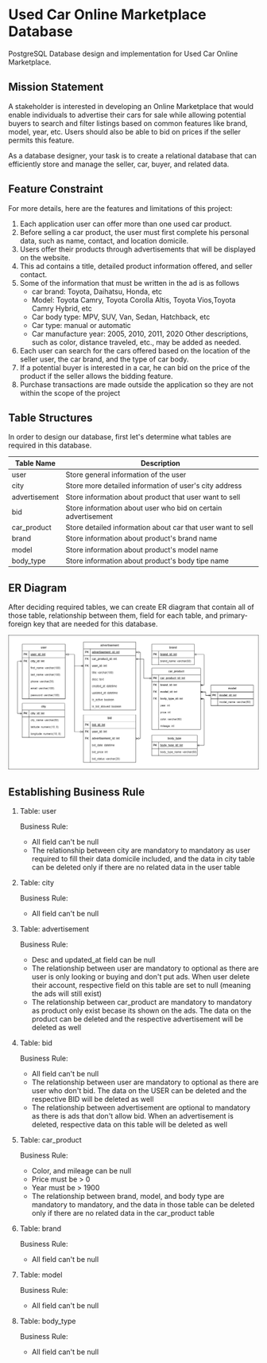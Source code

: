 # Used Car Online Marketplace Database
PostgreSQL Database design and implementation for Used Car Online Marketplace.

## Mission Statement
A stakeholder is interested in developing an Online Marketplace that would enable individuals to advertise their cars for sale while allowing potential buyers to search and filter listings based on common features like brand, model, year, etc. Users should also be able to bid on prices if the seller permits this feature. 

As a database designer, your task is to create a relational database that can efficiently store and manage the seller, car, buyer, and related data.

## Feature Constraint
For more details, here are the features and limitations of this project:
1. Each application user can offer more than one used car product.
2. Before selling a car product, the user must first complete his personal data, such as name, contact, and location domicile.
3. Users offer their products through advertisements that will be displayed on the website.
4. This ad contains a title, detailed product information offered, and seller contact.
5. Some of the information that must be written in the ad is as follows
    - car brand: Toyota, Daihatsu, Honda, etc
    - Model: Toyota Camry, Toyota Corolla Altis, Toyota Vios,Toyota Camry Hybrid, etc
    - Car body type: MPV, SUV, Van, Sedan, Hatchback, etc
    - Car type: manual or automatic
    - Car manufacture year: 2005, 2010, 2011, 2020
    Other descriptions, such as color, distance traveled, etc., may be added as needed.
6. Each user can search for the cars offered based on the location of the seller user, the car brand, and the type of car body.
7. If a potential buyer is interested in a car, he can bid on the price of the product if the seller allows the bidding feature.
8. Purchase transactions are made outside the application so they are not within the scope of the project

## Table Structures

In order to design our database, first let's determine what tables are required in this database.


| Table Name | Description | 
| --- | --- | 
| user | Store general information of the user |
| city | Store more detailed information of user's city address |
| advertisement | Store information about product that user want to sell |
| bid | Store information about user who bid on certain advertisement |
| car_product | Store detailed information about car that user want to sell |
| brand | Store information about product's brand name |
| model | Store information about product's model name |
| body_type | Store information about product's body tipe name |

## ER Diagram

After deciding required tables, we can create ER diagram that contain all of those table, relationship between them, field for each table, and primary-foreign key that are needed for this database.

![](erd/used-car-marketplace.png)

## Establishing Business Rule

1. Table: user

    Business Rule:
    - All field can't be null
    - The relationship between city are mandatory to mandatory as user required to fill their data domicile included, and the data in city table can be deleted only if there are no related data in the user table

2. Table: city

    Business Rule:
    - All field can't be null

3. Table: advertisement

    Business Rule:
    - Desc and updated_at field can be null
    - The relationship between user are mandatory to optional as there are user is only looking or buying and don't put ads.  When user delete their account, respective field on this table are set to null (meaning the ads will still exist)
    - The relationship between car_product are mandatory to mandatory as product only exist becase its shown on the ads.  The data on the product can be deleted and the respective advertisement will be deleted as well

4. Table: bid

    Business Rule:
    - All field can't be null
    - The relationship between user are mandatory to optional as there are user who don't bid.  The data on the USER can be deleted and the respective BID will be deleted as well
    - The relationship between advertisement are optional to mandatory as there is ads that don't allow bid.  When an advertisement is deleted, respective data on this table will be deleted as well

5. Table: car_product

    Business Rule:
    - Color, and mileage can be null
    - Price must be > 0
    - Year must be > 1900
    - The relationship between brand, model, and body type are mandatory to mandatory, and the data in those table can be deleted only if there are no related data in the car_product table


6. Table: brand

    Business Rule:
    - All field can't be null

7. Table: model

    Business Rule:
    - All field can't be null

8. Table: body_type

    Business Rule:
    - All field can't be null
